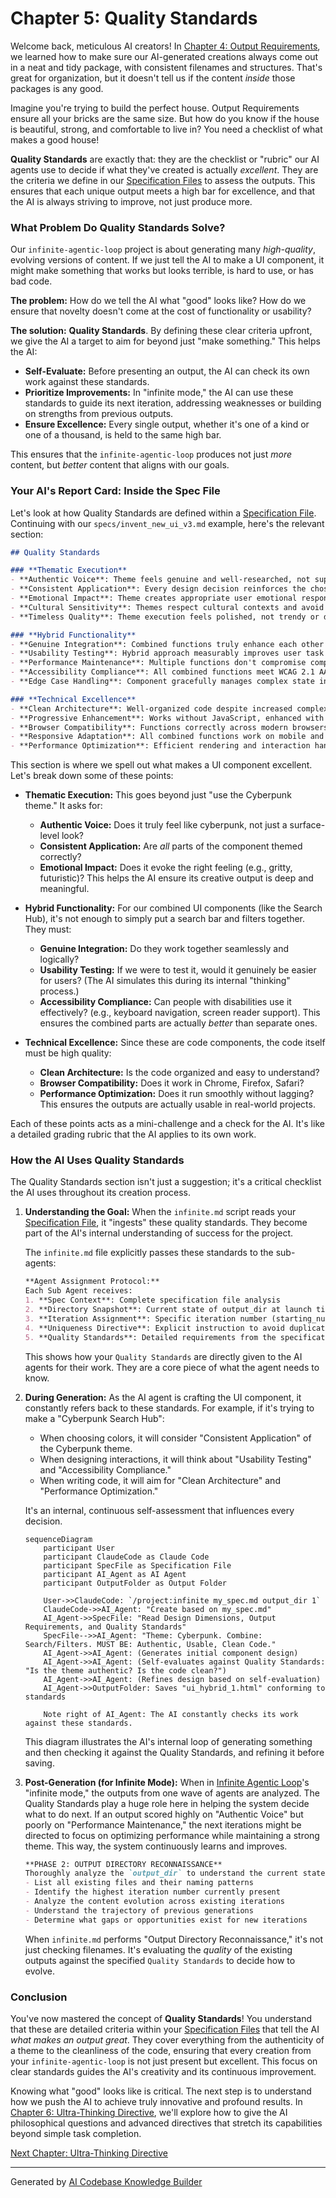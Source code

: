 # Chapter 5: Quality Standards

Welcome back, meticulous AI creators! In [Chapter 4: Output Requirements](04_output_requirements_.md), we learned how to make sure our AI-generated creations always come out in a neat and tidy package, with consistent filenames and structures. That's great for organization, but it doesn't tell us if the content *inside* those packages is any good.

Imagine you're trying to build the perfect house. Output Requirements ensure all your bricks are the same size. But how do you know if the house is beautiful, strong, and comfortable to live in? You need a checklist of what makes a good house!

**Quality Standards** are exactly that: they are the checklist or "rubric" our AI agents use to decide if what they've created is actually *excellent*. They are the criteria we define in our [Specification Files](03_specification_files_.md) to assess the outputs. This ensures that each unique output meets a high bar for excellence, and that the AI is always striving to improve, not just produce more.

### What Problem Do Quality Standards Solve?

Our `infinite-agentic-loop` project is about generating many *high-quality*, evolving versions of content. If we just tell the AI to make a UI component, it might make something that works but looks terrible, is hard to use, or has bad code.

**The problem:** How do we tell the AI what "good" looks like? How do we ensure that novelty doesn't come at the cost of functionality or usability?

**The solution:** **Quality Standards**. By defining these clear criteria upfront, we give the AI a target to aim for beyond just "make something." This helps the AI:

*   **Self-Evaluate:** Before presenting an output, the AI can check its own work against these standards.
*   **Prioritize Improvements:** In "infinite mode," the AI can use these standards to guide its next iteration, addressing weaknesses or building on strengths from previous outputs.
*   **Ensure Excellence:** Every single output, whether it's one of a kind or one of a thousand, is held to the same high bar.

This ensures that the `infinite-agentic-loop` produces not just *more* content, but *better* content that aligns with our goals.

### Your AI's Report Card: Inside the Spec File

Let's look at how Quality Standards are defined within a [Specification File](03_specification_files_.md). Continuing with our `specs/invent_new_ui_v3.md` example, here's the relevant section:

```markdown
## Quality Standards

### **Thematic Execution**
- **Authentic Voice**: Theme feels genuine and well-researched, not superficial
- **Consistent Application**: Every design decision reinforces the chosen theme
- **Emotional Impact**: Theme creates appropriate user emotional response
- **Cultural Sensitivity**: Themes respect cultural contexts and avoid stereotypes
- **Timeless Quality**: Theme execution feels polished, not trendy or dated

### **Hybrid Functionality**
- **Genuine Integration**: Combined functions truly enhance each other
- **Usability Testing**: Hybrid approach measurably improves user task completion
- **Performance Maintenance**: Multiple functions don't compromise component speed
- **Accessibility Compliance**: All combined functions meet WCAG 2.1 AA standards
- **Edge Case Handling**: Component gracefully manages complex state interactions

### **Technical Excellence**
- **Clean Architecture**: Well-organized code despite increased complexity
- **Progressive Enhancement**: Works without JavaScript, enhanced with it
- **Browser Compatibility**: Functions correctly across modern browsers
- **Responsive Adaptation**: All combined functions work on mobile and desktop
- **Performance Optimization**: Efficient rendering and interaction handling
```

This section is where we spell out what makes a UI component excellent. Let's break down some of these points:

*   **Thematic Execution:** This goes beyond just "use the Cyberpunk theme." It asks for:
    *   **Authentic Voice:** Does it truly feel like cyberpunk, not just a surface-level look?
    *   **Consistent Application:** Are *all* parts of the component themed correctly?
    *   **Emotional Impact:** Does it evoke the right feeling (e.g., gritty, futuristic)?
    This helps the AI ensure its creative output is deep and meaningful.

*   **Hybrid Functionality:** For our combined UI components (like the Search Hub), it's not enough to simply put a search bar and filters together. They must:
    *   **Genuine Integration:** Do they work together seamlessly and logically?
    *   **Usability Testing:** If we were to test it, would it genuinely be easier for users? (The AI simulates this during its internal "thinking" process.)
    *   **Accessibility Compliance:** Can people with disabilities use it effectively? (e.g., keyboard navigation, screen reader support).
    This ensures the combined parts are actually *better* than separate ones.

*   **Technical Excellence:** Since these are code components, the code itself must be high quality:
    *   **Clean Architecture:** Is the code organized and easy to understand?
    *   **Browser Compatibility:** Does it work in Chrome, Firefox, Safari?
    *   **Performance Optimization:** Does it run smoothly without lagging?
    This ensures the outputs are actually usable in real-world projects.

Each of these points acts as a mini-challenge and a check for the AI. It's like a detailed grading rubric that the AI applies to its own work.

### How the AI Uses Quality Standards

The Quality Standards section isn't just a suggestion; it's a critical checklist the AI uses throughout its creation process.

1.  **Understanding the Goal:** When the `infinite.md` script reads your [Specification File](03_specification_files_.md), it "ingests" these quality standards. They become part of the AI's internal understanding of success for the project.

    The `infinite.md` file explicitly passes these standards to the sub-agents:
    ```markdown
    **Agent Assignment Protocol:**
    Each Sub Agent receives:
    1. **Spec Context**: Complete specification file analysis
    2. **Directory Snapshot**: Current state of output_dir at launch time
    3. **Iteration Assignment**: Specific iteration number (starting_number + agent_index)
    4. **Uniqueness Directive**: Explicit instruction to avoid duplicating concepts from existing iterations
    5. **Quality Standards**: Detailed requirements from the specification
    ```
    This shows how your `Quality Standards` are directly given to the AI agents for their work. They are a core piece of what the agent needs to know.

2.  **During Generation:** As the AI agent is crafting the UI component, it constantly refers back to these standards. For example, if it's trying to make a "Cyberpunk Search Hub":
    *   When choosing colors, it will consider "Consistent Application" of the Cyberpunk theme.
    *   When designing interactions, it will think about "Usability Testing" and "Accessibility Compliance."
    *   When writing code, it will aim for "Clean Architecture" and "Performance Optimization."

    It's an internal, continuous self-assessment that influences every decision.

    ```mermaid
    sequenceDiagram
        participant User
        participant ClaudeCode as Claude Code
        participant SpecFile as Specification File
        participant AI_Agent as AI Agent
        participant OutputFolder as Output Folder

        User->>ClaudeCode: `/project:infinite my_spec.md output_dir 1`
        ClaudeCode->>AI_Agent: "Create based on my_spec.md"
        AI_Agent->>SpecFile: "Read Design Dimensions, Output Requirements, and Quality Standards"
        SpecFile-->>AI_Agent: "Theme: Cyberpunk. Combine: Search/Filters. MUST BE: Authentic, Usable, Clean Code."
        AI_Agent->>AI_Agent: (Generates initial component design)
        AI_Agent->>AI_Agent: (Self-evaluates against Quality Standards: "Is the theme authentic? Is the code clean?")
        AI_Agent->>AI_Agent: (Refines design based on self-evaluation)
        AI_Agent->>OutputFolder: Saves "ui_hybrid_1.html" conforming to standards

        Note right of AI_Agent: The AI constantly checks its work against these standards.
    ```
    This diagram illustrates the AI's internal loop of generating something and then checking it against the Quality Standards, and refining it before saving.

3.  **Post-Generation (for Infinite Mode):** When in [Infinite Agentic Loop](01_infinite_agentic_loop_.md)'s "infinite mode," the outputs from one wave of agents are analyzed. The Quality Standards play a huge role here in helping the system decide what to do next. If an output scored highly on "Authentic Voice" but poorly on "Performance Maintenance," the next iterations might be directed to focus on optimizing performance while maintaining a strong theme. This way, the system continuously learns and improves.

    ```markdown
    **PHASE 2: OUTPUT DIRECTORY RECONNAISSANCE**
    Thoroughly analyze the `output_dir` to understand the current state:
    - List all existing files and their naming patterns
    - Identify the highest iteration number currently present
    - Analyze the content evolution across existing iterations
    - Understand the trajectory of previous generations
    - Determine what gaps or opportunities exist for new iterations
    ```
    When `infinite.md` performs "Output Directory Reconnaissance," it's not just checking filenames. It's evaluating the *quality* of the existing outputs against the specified `Quality Standards` to decide how to evolve.

### Conclusion

You've now mastered the concept of **Quality Standards**! You understand that these are detailed criteria within your [Specification Files](03_specification_files_.md) that tell the AI *what makes an output great*. They cover everything from the authenticity of a theme to the cleanliness of the code, ensuring that every creation from your `infinite-agentic-loop` is not just present but excellent. This focus on clear standards guides the AI's creativity and its continuous improvement.

Knowing what "good" looks like is critical. The next step is to understand how we push the AI to achieve truly innovative and profound results. In [Chapter 6: Ultra-Thinking Directive](06_ultra_thinking_directive_.md), we'll explore how to give the AI philosophical questions and advanced directives that stretch its capabilities beyond simple task completion.

[Next Chapter: Ultra-Thinking Directive](06_ultra_thinking_directive_.md)

---

Generated by [AI Codebase Knowledge Builder](https://github.com/The-Pocket/Tutorial-Codebase-Knowledge)